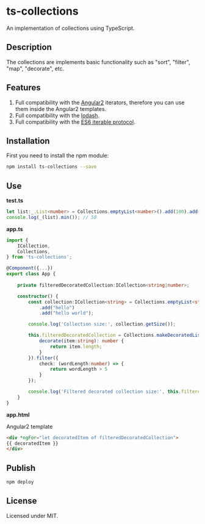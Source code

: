 # ts-collections

An implementation of collections using TypeScript.

## Description

The collections are implements basic functionality such as "sort", "filter", "map", "decorate", etc.  

## Features  

1. Full compatibility with the [Angular2](https://angular.io) iterators, therefore you can use them inside the Angular2 templates.  
2. Full compatibility with the [lodash](https://lodash.com).  
2. Full compatibility with the [ES6 iterable protocol](https://developer.mozilla.org/en-US/docs/Web/JavaScript/Reference/Iteration_protocols).  

## Installation

First you need to install the npm module:
```sh
npm install ts-collections --save
```

## Use

**test.ts**
```typescript
let list:_.List<number> = Collections.emptyList<number>().add(100).add(50).add(200);
console.log(_(list).min()); // 50
```

**app.ts**
```typescript
import {
    ICollection,
    Collections,
} from 'ts-collections';

@Component({...})
export class App {
    
    private filteredDecoratedCollection:ICollection<string|number>;

    constructor() {
        const collection:ICollection<string> = Collections.emptyList<string>()
            .add("hello")
            .add("hello world");

        console.log('Collection size:', collection.getSize());                                                  // Collection size: 2

        this.filteredDecoratedCollection = Collections.makeDecoratedList<string, number>(collection, {
            decorate(item:string): number {
                return item.length;
            }
        }).filter({
            check: (wordLength:number) => {
                return wordLength > 5
            }
        });

        console.log('Filtered decorated collection size:', this.filteredDecoratedCollection.getSize());      // Filtered decorated collection size: 1
    }
}
```

**app.html**

Angular2 template
```html
<div *ngFor="let decoratedItem of filteredDecoratedCollection">
{{ decoratedItem }}
</div>
```

## Publish

```sh
npm deploy
```

## License

Licensed under MIT.